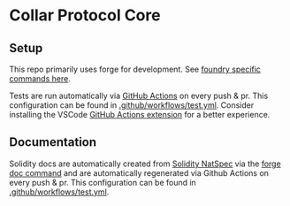 # Collar Protocol Core

## Setup

This repo primarily uses forge for development. See [foundry specific commands here](./FOUNDRY.md).

Tests are run automatically via [GitHub Actions](https://github.com/CollarNetworks/protocol-core/actions) on every push & pr. This configuration can be found in [.github/workflows/test.yml](.github/workflows/test.yml). Consider installing the VSCode [GitHub Actions extension](https://marketplace.visualstudio.com/items?itemName=cschleiden.vscode-github-actions) for a better experience.

## Documentation

Solidity docs are automatically created from [Solidity NatSpec](https://docs.soliditylang.org/en/latest/style-guide.html#natspec) via the [forge doc command](https://book.getfoundry.sh/reference/forge/forge-doc#forge-doc) and are automatically regenerated via Github Actions on every push & pr. This configuration can be found in [.github/workflows/test.yml](.github/workflows/doc.yml).